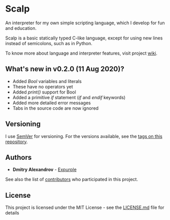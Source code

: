 # Scalp

An interpreter for my own simple scripting language, which I develop for fun and education.

Scalp is a basic statically typed C-like language, except for using new lines instead of semicolons, such as in Python.

To know more about language and interpreter features, visit project [wiki](https://github.com/Expurple/Scalp/wiki).

## What's new in v0.2.0 (11 Aug 2020)?

* Added *Bool* variables and literals
* These have no operators yet
* Added *print()* support for Bool
* Added a primitive *if* statement (*if* and *endif* keywords)
* Added more detailed error messages
* Tabs in the source code are now ignored

## Versioning

I use [SemVer](http://semver.org/) for versioning. For the versions available, see the [tags on this repository](https://github.com/Expurple/Scalp/tags). 

## Authors

* **Dmitry Alexandrov** - [Expurple](https://github.com/Expurple)

See also the list of [contributors](https://github.com/your/project/contributors) who participated in this project.

## License

This project is licensed under the MIT License - see the [LICENSE.md](LICENSE.md) file for details
